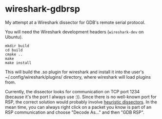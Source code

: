 wireshark-gdbrsp
================

My attempt at a Wireshark dissector for GDB's remote serial protocol.

You will need the Wireshark development headers (`wireshark-dev` on Ubuntu).

    mkdir build
    cd build
    cmake ..
    make
    make install

This will build the .so plugin for wireshark and install it into the user's ~/.config/wireshark/plugins/ directory, where wireshark will load plugins from.

Currently, the dissector looks for communication on TCP port 1234 (because it's the port I always use :)). Since there is no well-known port for RSP, the correct solution would probably involve [heuristic dissectors](http://anonsvn.wireshark.org/wireshark/trunk/doc/README.heuristic). In the mean time, you can always right click on a packet you know is part of an RSP communication and choose "Decode As..." and then "GDB RSP".
